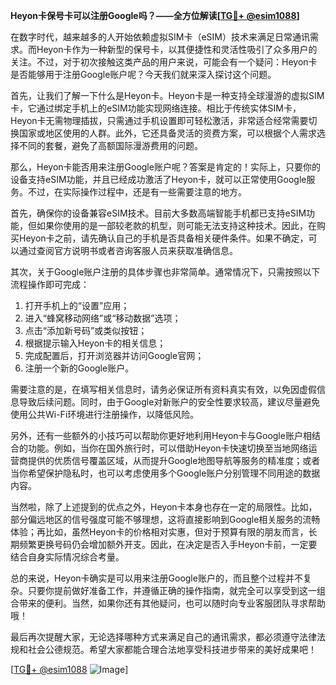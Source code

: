 **Heyon卡保号卡可以注册Google吗？——全方位解读[[TG💪+ @esim1088](https://t.me/s/esim1088)]**

在数字时代，越来越多的人开始依赖虚拟SIM卡（eSIM）技术来满足日常通讯需求。而Heyon卡作为一种新型的保号卡，以其便捷性和灵活性吸引了众多用户的关注。不过，对于初次接触这类产品的用户来说，可能会有一个疑问：Heyon卡是否能够用于注册Google账户呢？今天我们就来深入探讨这个问题。

首先，让我们了解一下什么是Heyon卡。Heyon卡是一种支持全球漫游的虚拟SIM卡，它通过绑定手机上的eSIM功能实现网络连接。相比于传统实体SIM卡，Heyon卡无需物理插拔，只需通过手机设置即可轻松激活，非常适合经常需要切换国家或地区使用的人群。此外，它还具备灵活的资费方案，可以根据个人需求选择不同的套餐，避免了高额国际漫游费用的问题。

那么，Heyon卡能否用来注册Google账户呢？答案是肯定的！实际上，只要你的设备支持eSIM功能，并且已经成功激活了Heyon卡，就可以正常使用Google服务。不过，在实际操作过程中，还是有一些需要注意的地方。

首先，确保你的设备兼容eSIM技术。目前大多数高端智能手机都已支持eSIM功能，但如果你使用的是一部较老款的机型，则可能无法支持这种技术。因此，在购买Heyon卡之前，请先确认自己的手机是否具备相关硬件条件。如果不确定，可以通过查阅官方说明书或者咨询客服人员来获取准确信息。

其次，关于Google账户注册的具体步骤也非常简单。通常情况下，只需按照以下流程操作即可完成：

1. 打开手机上的“设置”应用；
2. 进入“蜂窝移动网络”或“移动数据”选项；
3. 点击“添加新号码”或类似按钮；
4. 根据提示输入Heyon卡的相关信息；
5. 完成配置后，打开浏览器并访问Google官网；
6. 注册一个新的Google账户。

需要注意的是，在填写相关信息时，请务必保证所有资料真实有效，以免因虚假信息导致后续问题。同时，由于Google对新账户的安全性要求较高，建议尽量避免使用公共Wi-Fi环境进行注册操作，以降低风险。

另外，还有一些额外的小技巧可以帮助你更好地利用Heyon卡与Google账户相结合的功能。例如，当你在国外旅行时，可以借助Heyon卡快速切换至当地网络运营商提供的优质信号覆盖区域，从而提升Google地图导航等服务的精准度；或者当你希望保护隐私时，也可以考虑使用多个Google账户分别管理不同用途的数据内容。

当然啦，除了上述提到的优点之外，Heyon卡本身也存在一定的局限性。比如，部分偏远地区的信号强度可能不够理想，这将直接影响到Google相关服务的流畅体验；再比如，虽然Heyon卡的价格相对实惠，但对于预算有限的朋友而言，长期频繁更换号码仍会增加额外开支。因此，在决定是否入手Heyon卡前，一定要结合自身实际情况综合考量。

总的来说，Heyon卡确实是可以用来注册Google账户的，而且整个过程并不复杂。只要你提前做好准备工作，并遵循正确的操作指南，就完全可以享受到这一组合带来的便利。当然，如果你还有其他疑问，也可以随时向专业客服团队寻求帮助哦！

最后再次提醒大家，无论选择哪种方式来满足自己的通讯需求，都必须遵守法律法规和社会公德规范。希望大家都能合理合法地享受科技进步带来的美好成果吧！

[[TG💪+ @esim1088](https://t.me/s/esim1088) ![Image](https://i.postimg.cc/4NQfJmqS/Snipaste-2025-05-13-00-14-12.png)]
